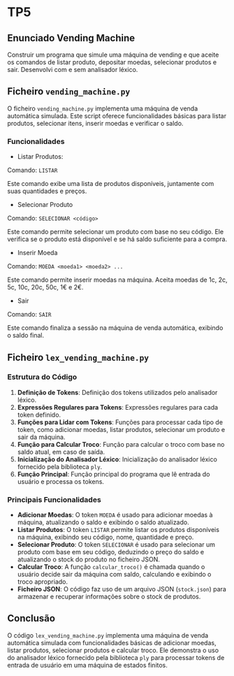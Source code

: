 # TP5

## Enunciado Vending Machine

Construir um programa que simule uma máquina de vending e que aceite os comandos de listar produto, depositar moedas, selecionar produtos e sair.
Desenvolvi com e sem analisador léxico.

## Ficheiro `vending_machine.py`

O ficheiro `vending_machine.py` implementa uma máquina de venda automática simulada. Este script oferece funcionalidades básicas para listar produtos, selecionar itens, inserir moedas e verificar o saldo.

### **Funcionalidades**

- Listar Produtos:

Comando: `LISTAR`

Este comando exibe uma lista de produtos disponíveis, juntamente com suas quantidades e preços.

- Selecionar Produto

Comando: `SELECIONAR <código>`

Este comando permite selecionar um produto com base no seu código. Ele verifica se o produto está disponível e se há saldo suficiente para a compra.

- Inserir Moeda

Comando: `MOEDA <moeda1> <moeda2> ...`

Este comando permite inserir moedas na máquina. Aceita moedas de 1c, 2c, 5c, 10c, 20c, 50c, 1€ e 2€.

- Sair

Comando: `SAIR`

Este comando finaliza a sessão na máquina de venda automática, exibindo o saldo final.



## Ficheiro `lex_vending_machine.py`

### **Estrutura do Código**

1. **Definição de Tokens**: Definição dos tokens utilizados pelo analisador léxico.
2. **Expressões Regulares para Tokens**: Expressões regulares para cada token definido.
3. **Funções para Lidar com Tokens**: Funções para processar cada tipo de token, como adicionar moedas, listar produtos, selecionar um produto e sair da máquina.
4. **Função para Calcular Troco**: Função para calcular o troco com base no saldo atual, em caso de saída.
5. **Inicialização do Analisador Léxico**: Inicialização do analisador léxico fornecido pela biblioteca `ply`.
6. **Função Principal**: Função principal do programa que lê entrada do usuário e processa os tokens.

### **Principais Funcionalidades**
- **Adicionar Moedas**: O token `MOEDA` é usado para adicionar moedas à máquina, atualizando o saldo e exibindo o saldo atualizado.
- **Listar Produtos**: O token `LISTAR` permite listar os produtos disponíveis na máquina, exibindo seu código, nome, quantidade e preço.
- **Selecionar Produto**: O token `SELECIONAR` é usado para selecionar um produto com base em seu código, deduzindo o preço do saldo e atualizando o stock do produto no ficheiro JSON.
- **Calcular Troco**: A função `calcular_troco()` é chamada quando o usuário decide sair da máquina com saldo, calculando e exibindo o troco apropriado.
- **Ficheiro JSON**: O código faz uso de um arquivo JSON (`stock.json`) para armazenar e recuperar informações sobre o stock de produtos.

## Conclusão
O código `lex_vending_machine.py` implementa uma máquina de venda automática simulada com funcionalidades básicas de adicionar moedas, listar produtos, selecionar produtos e calcular troco. Ele demonstra o uso do analisador léxico fornecido pela biblioteca `ply` para processar tokens de entrada de usuário em uma máquina de estados finitos.

